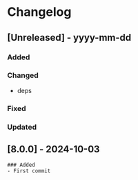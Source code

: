 # Changelog
## [Unreleased] - yyyy-mm-dd

### Added

### Changed
- deps

### Fixed

### Updated

## [8.0.0] - 2024-10-03
    ### Added
    - First commit
